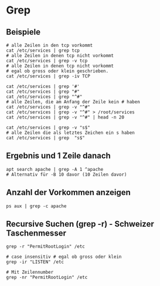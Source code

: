 # Grep 

## Beispiele 

```
# alle Zeilen in den tcp vorkommt 
cat /etc/services | grep tcp 
# alle Zeilen in denen tcp nicht vorkommt
cat /etc/services | grep -v tcp 
# alle Zeilen in denen tcp nicht vorkommt
# egal ob gross oder klein geschrieben.
cat /etc/services | grep -iv TCP 

cat /etc/services | grep '#'
cat /etc/services | grep "#"
cat /etc/services | grep "^#"
# alle Zeilen, die am Anfang der Zeile kein # haben 
cat /etc/services | grep -v "^#"
cat /etc/services | grep -v "^#" > /root/services
cat /etc/services | grep -v "^#" | head -n 20

cat /etc/services | grep -v "s$"
# alle Zeilen die als letztes Zeichen ein s haben 
cat /etc/services | grep  "s$"

```

## Ergebnis und 1 Zeile danach 

```
apt search apache | grep -A 1 ^apache
# Alternativ für -B 10 davor (10 Zeilen davor) 

```

## Anzahl der Vorkommen anzeigen 

```
ps aux | grep -c apache
```


## Recursive Suchen (grep -r) - Schweizer Taschenmesser 

```
grep -r "PermitRootLogin" /etc

# case insensitiv # egal ob gross oder klein
grep -ir "LISTEN" /etc

# Mit Zeilennumber 
grep -nr "PermitRootLogin" /etc

```
